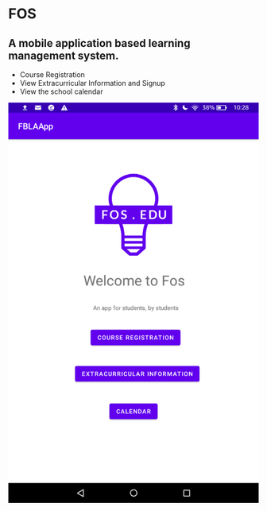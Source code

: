 # FOS
## A mobile application based learning management system. 

- Course Registration
- View Extracurricular Information and Signup
- View the school calendar

![Screenshot](app/src/main/java/screenshot.png?raw=true "Screenshot")

